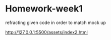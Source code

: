 # Homework-week1

refracting given code in order to match mock up

http://127.0.0.1:5500/assets/index2.html


